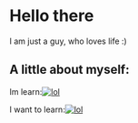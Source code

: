 # Hello there

I am just a guy, who loves life :)

## A little about myself:

Im learn:[![lol](https://skillicons.dev/icons?i=haxe,lua,python&theme=dark)](https://skillicons.dev)

I want to learn:[![lol](https://skillicons.dev/icons?i=javascript,c,java&theme=dark)](https://skillicons.dev)
